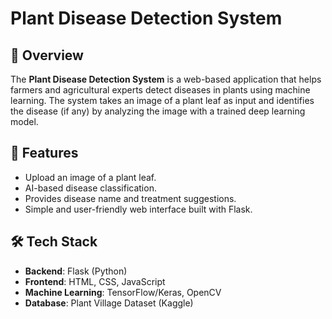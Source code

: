 # Plant Disease Detection System

## 📌 Overview
The **Plant Disease Detection System** is a web-based application that helps farmers and agricultural experts detect diseases in plants using machine learning. The system takes an image of a plant leaf as input and identifies the disease (if any) by analyzing the image with a trained deep learning model.

## 🚀 Features
- Upload an image of a plant leaf.
- AI-based disease classification.
- Provides disease name and treatment suggestions.
- Simple and user-friendly web interface built with Flask.

## 🛠 Tech Stack
- **Backend**: Flask (Python)
- **Frontend**: HTML, CSS, JavaScript
- **Machine Learning**: TensorFlow/Keras, OpenCV
- **Database**: Plant Village Dataset (Kaggle)

